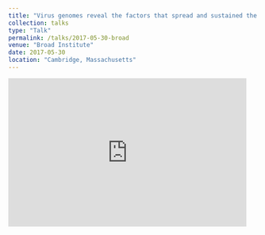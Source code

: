 ```yaml
---
title: "Virus genomes reveal the factors that spread and sustained the West African Ebola epidemic"
collection: talks
type: "Talk"
permalink: /talks/2017-05-30-broad
venue: "Broad Institute"
date: 2017-05-30
location: "Cambridge, Massachusetts"
---
```


<iframe src="https://docs.google.com/presentation/d/e/2PACX-1vSzBgGVCSuFw4lbmLlsSTa_Aajp8fL2jsKZH8BM4hf-uqfZ0smeq6huErC7aMkgPTinRvr45YglyAWI/embed?start=false&loop=false&delayms=60000" frameborder="0" width="480" height="299" allowfullscreen="true" mozallowfullscreen="true" webkitallowfullscreen="true"></iframe>
